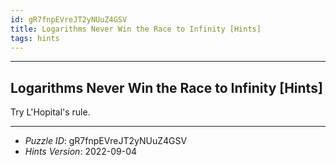 ```yaml
---
id: gR7fnpEVreJT2yNUuZ4GSV
title: Logarithms Never Win the Race to Infinity [Hints]
tags: hints
---
```


--------------------------------------------------------------------------------------------

## Logarithms Never Win the Race to Infinity [Hints]

Try L'Hopital's rule.

--------------------------------------------------------------------------------------------

* _Puzzle ID_: gR7fnpEVreJT2yNUuZ4GSV
* _Hints Version_: 2022-09-04

